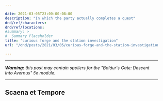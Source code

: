 ```yaml
---

date: 2021-03-05T23:00:00-08:00
description: "In which the party actually completes a quest"
dnd/ref/characters:
dnd/ref/locations:
#summary: >
#  Summary Placeholder
title: "curious forge and the station investigation"
url: "/dnd/posts/2021/03/05/curious-forge-and-the-station-investigation"

---
```


---

_**Warning:** this post may contain spoilers for the "Baldur's Gate: Descent Into Avernus" 5e module._

---

## Scaena et Tempore
